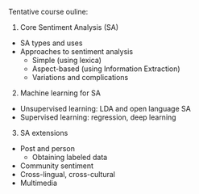 Tentative course ouline:



1. Core Sentiment Analysis (SA)
  - SA types and uses
  - Approaches to sentiment analysis
    - Simple (using lexica)
    - Aspect-based (using Information Extraction)
    - Variations and complications
2. Machine learning for SA
  - Unsupervised learning: LDA and open language SA
  - Supervised learning: regression, deep learning
3. SA extensions
  - Post and person
    - Obtaining labeled data
  - Community sentiment
  - Cross-lingual, cross-cultural
  - Multimedia



